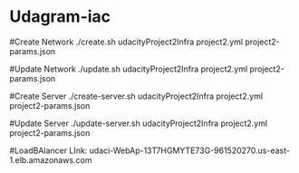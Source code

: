 # Udagram-iac
#Create Network
./create.sh udacityProject2Infra project2.yml project2-params.json

#Update Network
./update.sh udacityProject2Infra project2.yml project2-params.json

#Create Server
./create-server.sh udacityProject2Infra project2.yml project2-params.json

#Update Server
./update-server.sh udacityProject2Infra project2.yml project2-params.json
 
#LoadBAlancer LInk:
udaci-WebAp-13T7HGMYTE73G-961520270.us-east-1.elb.amazonaws.com